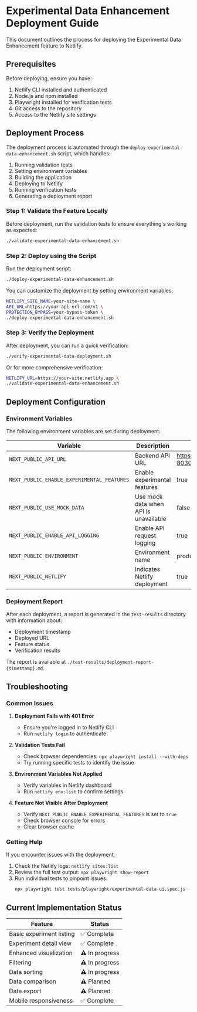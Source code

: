 # Experimental Data Enhancement Deployment Guide

This document outlines the process for deploying the Experimental Data Enhancement feature to Netlify.

## Prerequisites

Before deploying, ensure you have:

1. Netlify CLI installed and authenticated
2. Node.js and npm installed
3. Playwright installed for verification tests
4. Git access to the repository
5. Access to the Netlify site settings

## Deployment Process

The deployment process is automated through the `deploy-experimental-data-enhancement.sh` script, which handles:

1. Running validation tests
2. Setting environment variables
3. Building the application
4. Deploying to Netlify
5. Running verification tests
6. Generating a deployment report

### Step 1: Validate the Feature Locally

Before deployment, run the validation tests to ensure everything's working as expected:

```bash
./validate-experimental-data-enhancement.sh
```

### Step 2: Deploy using the Script

Run the deployment script:

```bash
./deploy-experimental-data-enhancement.sh
```

You can customize the deployment by setting environment variables:

```bash
NETLIFY_SITE_NAME=your-site-name \
API_URL=https://your-api-url.com/v1 \
PROTECTION_BYPASS=your-bypass-token \
./deploy-experimental-data-enhancement.sh
```

### Step 3: Verify the Deployment

After deployment, you can run a quick verification:

```bash
./verify-experimental-data-deployment.sh
```

Or for more comprehensive verification:

```bash
NETLIFY_URL=https://your-site.netlify.app \
./validate-experimental-data-enhancement.sh
```

## Deployment Configuration

### Environment Variables

The following environment variables are set during deployment:

| Variable | Description | Default |
|----------|-------------|---------|
| `NEXT_PUBLIC_API_URL` | Backend API URL | https://cryoprotect-8030e4025428.herokuapp.com/v1 |
| `NEXT_PUBLIC_ENABLE_EXPERIMENTAL_FEATURES` | Enable experimental features | true |
| `NEXT_PUBLIC_USE_MOCK_DATA` | Use mock data when API is unavailable | false |
| `NEXT_PUBLIC_ENABLE_API_LOGGING` | Enable API request logging | true |
| `NEXT_PUBLIC_ENVIRONMENT` | Environment name | production |
| `NEXT_PUBLIC_NETLIFY` | Indicates Netlify deployment | true |

### Deployment Report

After each deployment, a report is generated in the `test-results` directory with information about:

- Deployment timestamp
- Deployed URL
- Feature status
- Verification results

The report is available at `./test-results/deployment-report-{timestamp}.md`.

## Troubleshooting

### Common Issues

1. **Deployment Fails with 401 Error**
   - Ensure you're logged in to Netlify CLI
   - Run `netlify login` to authenticate

2. **Validation Tests Fail**
   - Check browser dependencies: `npx playwright install --with-deps`
   - Try running specific tests to identify the issue

3. **Environment Variables Not Applied**
   - Verify variables in Netlify dashboard
   - Run `netlify env:list` to confirm settings

4. **Feature Not Visible After Deployment**
   - Verify `NEXT_PUBLIC_ENABLE_EXPERIMENTAL_FEATURES` is set to `true`
   - Check browser console for errors
   - Clear browser cache

### Getting Help

If you encounter issues with the deployment:

1. Check the Netlify logs: `netlify sites:list`
2. Review the full test output: `npx playwright show-report`
3. Run individual tests to pinpoint issues: 
   ```bash
   npx playwright test tests/playwright/experimental-data-ui.spec.js --debug
   ```

## Current Implementation Status

| Feature | Status |
|---------|--------|
| Basic experiment listing | ✅ Complete |
| Experiment detail view | ✅ Complete |
| Enhanced visualization | ⚠️ In progress |
| Filtering | ⚠️ In progress |
| Data sorting | ⚠️ In progress |
| Data comparison | ⚠️ Planned |
| Data export | ⚠️ Planned |
| Mobile responsiveness | ✅ Complete |
